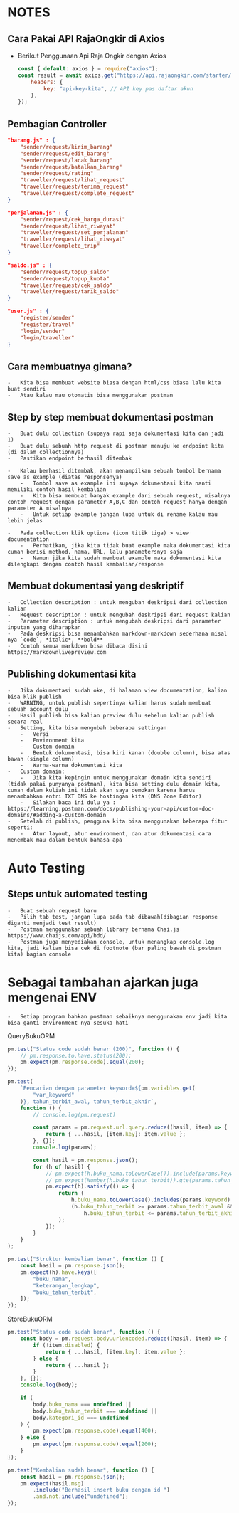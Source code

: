 # NOTES

## Cara Pakai API RajaOngkir di Axios

-   Berikut Penggunaan Api Raja Ongkir dengan Axios

    ```js
    const { default: axios } = require("axios");
    const result = await axios.get("https://api.rajaongkir.com/starter/city", {
        headers: {
            key: "api-key-kita", // API key pas daftar akun
        },
    });
    ```

## Pembagian Controller

```json
"barang.js" : {
	"sender/request/kirim_barang"
	"sender/request/edit_barang"
	"sender/request/lacak_barang"
	"sender/request/batalkan_barang"
	"sender/request/rating"
	"traveller/request/lihat_request"
	"traveller/request/terima_request"
	"traveller/request/complete_request"
}

"perjalanan.js" : {
	"sender/request/cek_harga_durasi"
	"sender/request/lihat_riwayat"
	"traveller/request/set_perjalanan"
	"traveller/request/lihat_riwayat"
	"traveller/complete_trip"
}

"saldo.js" : {
	"sender/request/topup_saldo"
	"sender/request/topup_kuota"
	"traveller/request/cek_saldo"
	"traveller/request/tarik_saldo"
}

"user.js" : {
	"register/sender"
	"register/travel"
	"login/sender"
	"login/traveller"
}
```

## Cara membuatnya gimana?

    -   Kita bisa membuat website biasa dengan html/css biasa lalu kita buat sendiri
    -   Atau kalau mau otomatis bisa menggunakan postman

## Step by step membuat dokumentasi postman

    -   Buat dulu collection (supaya rapi saja dokumentasi kita dan jadi 1)
    -   Buat dulu sebuah http request di postman menuju ke endpoint kita (di dalam collectionnya)
    -   Pastikan endpoint berhasil ditembak

    -   Kalau berhasil ditembak, akan menampilkan sebuah tombol bernama save as example (diatas responsenya)
        -   Tombol save as example ini supaya dokumentasi kita nanti memiliki contoh hasil kembalian
        -   Kita bisa membuat banyak example dari sebuah request, misalnya contoh request dengan parameter A,B,C dan contoh request hanya dengan parameter A misalnya
        -   Untuk setiap example jangan lupa untuk di rename kalau mau lebih jelas

    -   Pada collection klik options (icon titik tiga) > view documentation
        -   Perhatikan, jika kita tidak buat example maka dokumentasi kita cuman berisi method, nama, URL, lalu parametersnya saja
        -   Namun jika kita sudah membuat example maka dokumentasi kita dilengkapi dengan contoh hasil kembalian/response

## Membuat dokumentasi yang deskriptif

    -   Collection description : untuk mengubah deskripsi dari collection kalian
    -   Request description : untuk mengubah deskripsi dari request kalian
    -   Parameter description : untuk mengubah deskripsi dari parameter inputan yang diharapkan
    -   Pada deskripsi bisa menambahkan markdown-markdown sederhana misal nya `code`, *italic*, **bold**
    -   Contoh semua markdown bisa dibaca disini https://markdownlivepreview.com

## Publishing dokumentasi kita

    -   Jika dokumentasi sudah oke, di halaman view documentation, kalian bisa klik publish
    -   WARNING, untuk publish sepertinya kalian harus sudah membuat sebuah account dulu
    -   Hasil publish bisa kalian preview dulu sebelum kalian publish secara real
    -   Setting, kita bisa mengubah beberapa settingan
        -   Versi
        -   Environment kita
        -   Custom domain
        -   Bentuk dokumentasi, bisa kiri kanan (double column), bisa atas bawah (single column)
        -   Warna-warna dokumentasi kita
    -   Custom domain:
        -   Jika kita kepingin untuk menggunakan domain kita sendiri (tidak pakai punyanya postman), kita bisa setting dulu domain kita, cuman dalam kuliah ini tidak akan saya demokan karena harus menambahkan entri TXT DNS ke hostingan kita (DNS Zone Editor)
        -   Silakan baca ini dulu ya : https://learning.postman.com/docs/publishing-your-api/custom-doc-domains/#adding-a-custom-domain
    -   Setelah di publish, pengguna kita bisa menggunakan beberapa fitur seperti:
        -   Atur layout, atur environment, dan atur dokumentasi cara menembak mau dalam bentuk bahasa apa

# Auto Testing

## Steps untuk automated testing

    -   Buat sebuah request baru
    -   Pilih tab test, jangan lupa pada tab dibawah(dibagian response diganti menjadi test result)
    -   Postman menggunakan sebuah library bernama Chai.js https://www.chaijs.com/api/bdd/
    -   Postman juga menyediakan console, untuk menangkap console.log kita, jadi kalian bisa cek di footnote (bar paling bawah di postman kita) bagian console

# Sebagai tambahan ajarkan juga mengenai ENV

    -   Setiap program bahkan postman sebaiknya menggunakan env jadi kita bisa ganti environment nya sesuka hati

QueryBukuORM

```js
pm.test("Status code sudah benar (200)", function () {
    // pm.response.to.have.status(200);
    pm.expect(pm.response.code).equal(200);
});

pm.test(
    `Pencarian dengan parameter keyword=${pm.variables.get(
        "var_keyword"
    )}, tahun_terbit_awal, tahun_terbit_akhir`,
    function () {
        // console.log(pm.request)

        const params = pm.request.url.query.reduce((hasil, item) => {
            return { ...hasil, [item.key]: item.value };
        }, {});
        console.log(params);

        const hasil = pm.response.json();
        for (h of hasil) {
            // pm.expect(h.buku_nama.toLowerCase()).include(params.keyword)
            // pm.expect(Number(h.buku_tahun_terbit)).gte(params.tahun_terbit_awal).and.lte(params.tahun_terbit_akhir)
            pm.expect(h).satisfy(() => {
                return (
                    h.buku_nama.toLowerCase().includes(params.keyword) ||
                    (h.buku_tahun_terbit >= params.tahun_terbit_awal &&
                        h.buku_tahun_terbit <= params.tahun_terbit_akhir)
                );
            });
        }
    }
);

pm.test("Struktur kembalian benar", function () {
    const hasil = pm.response.json();
    pm.expect(h).have.keys([
        "buku_nama",
        "keterangan_lengkap",
        "buku_tahun_terbit",
    ]);
});
```

StoreBukuORM

```js
pm.test("Status code sudah benar", function () {
    const body = pm.request.body.urlencoded.reduce((hasil, item) => {
        if (!item.disabled) {
            return { ...hasil, [item.key]: item.value };
        } else {
            return { ...hasil };
        }
    }, {});
    console.log(body);

    if (
        body.buku_nama === undefined ||
        body.buku_tahun_terbit === undefined ||
        body.kategori_id === undefined
    ) {
        pm.expect(pm.response.code).equal(400);
    } else {
        pm.expect(pm.response.code).equal(200);
    }
});

pm.test("Kembalian sudah benar", function () {
    const hasil = pm.response.json();
    pm.expect(hasil.msg)
        .include("Berhasil insert buku dengan id ")
        .and.not.include("undefined");
});
```
